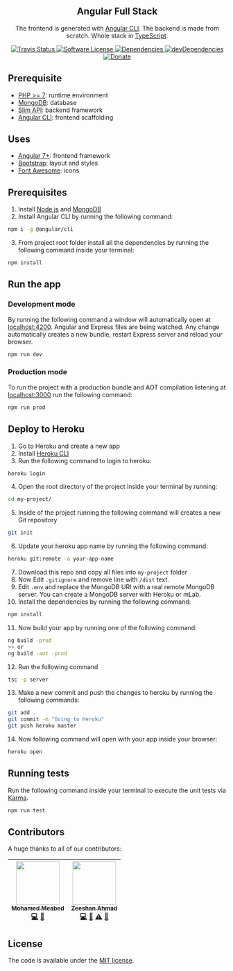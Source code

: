 <p align="center">
  <h2 align="center">Angular Full Stack</h2>
  <p align="center">The frontend is generated with <a href="https://github.com/angular/angular-cli">Angular CLI</a>. The backend is made from scratch. Whole stack in <a href="https://www.typescriptlang.org">TypeScript</a>.</p>
  <p align="center">
    <a href="https://travis-ci.org/me-io/angular-2-starter">
      <img src="https://img.shields.io/travis/me-io/angular-2-starter/master.svg?style=flat-square" alt="Travis Status">
    </a>
    <a href="LICENSE.md">
      <img src="https://img.shields.io/badge/license-MIT-brightgreen.svg?style=flat-square" alt="Software License">
    </a>
    <a href="https://david-dm.org/me-io/angular-2-starter">
      <img src="https://img.shields.io/david/me-io/angular-2-starter.svg?style=flat-square" alt="Dependencies">
    </a> 
    <a href="https://david-dm.org/me-io/angular-2-starter?type=dev">
      <img src="https://img.shields.io/david/dev/me-io/angular-2-starter.svg?style=flat-square" alt="devDependencies">
    </a> 
    <a href="https://www.paypal.me/meabed">
      <img src="https://img.shields.io/badge/paypal-donate-179BD7.svg?style=flat-squares" alt="Donate">
    </a>
  </p>
</p>

## Prerequisite

* [PHP >= 7](https://nodejs.org): runtime environment
* [MongoDB](https://www.mongodb.com): database
* [Slim API](https://github.com/me-io/slim-api): backend framework
* [Angular CLI](https://cli.angular.io): frontend scaffolding

## Uses

* [Angular 7+](https://angular.io): frontend framework
* [Bootstrap](http://www.getbootstrap.com): layout and styles
* [Font Awesome](http://fontawesome.io): icons

## Prerequisites

1. Install [Node.js](https://nodejs.org) and [MongoDB](https://www.mongodb.com)
2. Install Angular CLI by running the following command:
  ```bash
  npm i -g @angular/cli
  ```
3. From project root folder install all the dependencies by running the following command inside your terminal:
  ```bash
  npm install
  ```

## Run the app

### Development mode

By running the following command a window will automatically open at [localhost:4200](http://localhost:4200). Angular and Express files are being watched. Any change automatically creates a new bundle, restart Express server and reload your browser.

```bash
npm run dev
```

### Production mode

To run the project with a production bundle and AOT compilation listening at [localhost:3000](http://localhost:3000) run the following command:

```bash
npm run prod
```

## Deploy to Heroku

1. Go to Heroku and create a new app
2. Install [Heroku CLI](https://devcenter.heroku.com/articles/heroku-command-line)
3. Run the following command to login to heroku:
  ```bash
  heroku login
  ```
4. Open the root directory of the project inside your terminal by running:
  ```bash
  cd my-project/
  ```
5. Inside of the project running the following command will creates a new Git repository
  ```bash
  git init
  ```
6. Update your heroku app name by running the following command: 
  ```bash
  heroku git:remote -a your-app-name
  ```
7. Download this repo and copy all files into `my-project` folder
8. Now Edit `.gitignore` and remove line with `/dist` text.
9. Edit `.env` and replace the MongoDB URI with a real remote MongoDB server. You can create a MongoDB server with Heroku or mLab.
10. Install the dependencies by running the following command:
  ```bash
  npm install
  ```
11. Now build your app by running one of the following command:
  ```bash
  ng build -prod 
  >> or 
  ng build -aot -prod
  ```
12. Run the following command
  ```bash
  tsc -p server
  ```
13. Make a new commit and push the changes to heroku by running the following commands:
  ```bash
  git add . 
  git commit -m "Going to Heroku"
  git push heroku master
  ```
14. Now following command will open with your app inside your browser:
  ```bash
  heroku open
  ```

## Running tests

Run the following command inside your terminal to execute the unit tests via [Karma](https://karma-runner.github.io/).

```bash
npm run test
```

## Contributors

A huge thanks to all of our contributors:

<!-- ALL-CONTRIBUTORS-LIST:START - Do not remove or modify this section -->
<!-- prettier-ignore -->
| [<img src="https://avatars0.githubusercontent.com/u/45731?v=3" width="100px;"/><br /><sub><b>Mohamed Meabed</b></sub>](https://github.com/Meabed)<br />[💻](https://github.com/me-io/angular-2-starter/commits?author=Meabed "Code") [📢](#talk-Meabed "Talks") | [<img src="https://avatars2.githubusercontent.com/u/16267321?v=3" width="100px;"/><br /><sub><b>Zeeshan Ahmad</b></sub>](https://github.com/ziishaned)<br />[💻](https://github.com/me-io/angular-2-starter/commits?author=ziishaned "Code") [🐛](https://github.com/me-io/angular-2-starter/issues?q=author%3Aziishaned "Bug reports") [⚠️](https://github.com/me-io/angular-2-starter/commits?author=ziishaned "Tests") [📖](https://github.com/me-io/angular-2-starter/commits?author=ziishaned "Documentation") |
| :---: | :---: |
<!-- ALL-CONTRIBUTORS-LIST:END -->

## License

The code is available under the [MIT license](LICENSE.md).
